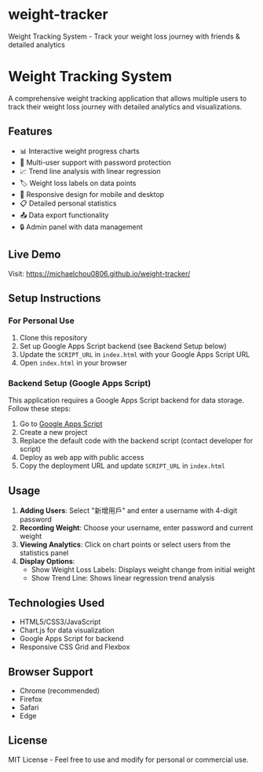 # weight-tracker
Weight Tracking System - Track your weight loss journey with friends &amp; detailed analytics

# Weight Tracking System

A comprehensive weight tracking application that allows multiple users to track their weight loss journey with detailed analytics and visualizations.

## Features

- 📊 Interactive weight progress charts
- 👥 Multi-user support with password protection
- 📈 Trend line analysis with linear regression
- 🏷️ Weight loss labels on data points
- 📱 Responsive design for mobile and desktop
- 📋 Detailed personal statistics
- 📤 Data export functionality
- 🔒 Admin panel with data management

## Live Demo

Visit: https://michaelchou0806.github.io/weight-tracker/

## Setup Instructions

### For Personal Use

1. Clone this repository
2. Set up Google Apps Script backend (see Backend Setup below)
3. Update the `SCRIPT_URL` in `index.html` with your Google Apps Script URL
4. Open `index.html` in your browser

### Backend Setup (Google Apps Script)

This application requires a Google Apps Script backend for data storage. Follow these steps:

1. Go to [Google Apps Script](https://script.google.com)
2. Create a new project
3. Replace the default code with the backend script (contact developer for script)
4. Deploy as web app with public access
5. Copy the deployment URL and update `SCRIPT_URL` in `index.html`

## Usage

1. **Adding Users**: Select "新增用戶" and enter a username with 4-digit password
2. **Recording Weight**: Choose your username, enter password and current weight
3. **Viewing Analytics**: Click on chart points or select users from the statistics panel
4. **Display Options**: 
   - Show Weight Loss Labels: Displays weight change from initial weight
   - Show Trend Line: Shows linear regression trend analysis

## Technologies Used

- HTML5/CSS3/JavaScript
- Chart.js for data visualization
- Google Apps Script for backend
- Responsive CSS Grid and Flexbox

## Browser Support

- Chrome (recommended)
- Firefox
- Safari
- Edge

## License

MIT License - Feel free to use and modify for personal or commercial use.
